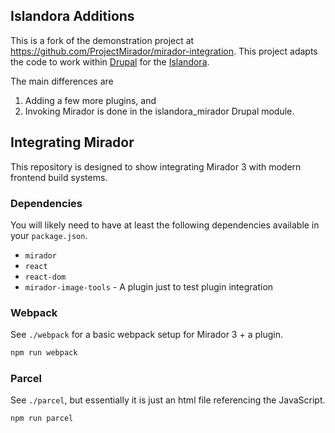 ## Islandora Additions

This is a fork of the demonstration project at https://github.com/ProjectMirador/mirador-integration. This project adapts the 
code to work within [Drupal](https://drupal.org/) for the [Islandora](https://github.com/islandora/documentation).

The main differences are 

1. Adding a few more plugins, and
2. Invoking Mirador is done in the islandora_mirador Drupal module.

## Integrating Mirador

This repository is designed to show integrating Mirador 3 with modern frontend build systems.

### Dependencies

You will likely need to have at least the following dependencies available in your `package.json`.

 - `mirador`
 - `react`
 - `react-dom`
 - `mirador-image-tools` - A plugin just to test plugin integration

### Webpack

See `./webpack` for a basic webpack setup for Mirador 3 + a plugin.

```sh
npm run webpack
```

### Parcel

See `./parcel`, but essentially it is just an html file referencing the JavaScript.

```sh
npm run parcel
```

